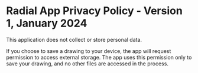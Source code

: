 # Radial App Privacy Policy - Version 1, January 2024

This application does not collect or store personal data.

If you choose to save a drawing to your device, the app will request permission to access external storage.
The app uses this permission only to save your drawing, and no other files are accessed in the process.
